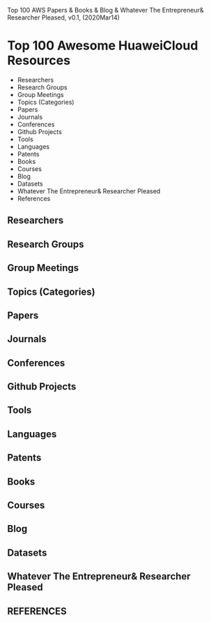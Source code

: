 Top 100 AWS Papers & Books & Blog & Whatever The Entrepreneur& Researcher Pleased, v0.1,
(2020Mar14)

# Top 100 Awesome HuaweiCloud Resources
+ Researchers
+ Research Groups
+ Group Meetings
+ Topics (Categories)
+ Papers
+ Journals
+ Conferences
+ Github Projects
+ Tools
+ Languages
+ Patents
+ Books
+ Courses
+ Blog
+ Datasets
+ Whatever The Entrepreneur& Researcher Pleased
+ References

## Researchers

## Research Groups

## Group Meetings

## Topics (Categories)

## Papers

## Journals

## Conferences

## Github Projects


## Tools

## Languages

## Patents

## Books

## Courses

## Blog

## Datasets

## Whatever The Entrepreneur& Researcher Pleased

## REFERENCES

